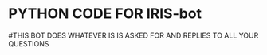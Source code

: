 
# PYTHON CODE FOR IRIS-bot
#THIS BOT DOES WHATEVER IS IS ASKED FOR AND REPLIES TO ALL YOUR QUESTIONS
